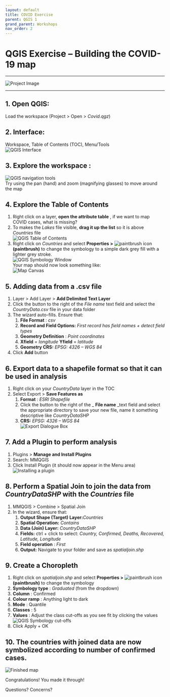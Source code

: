 ```yaml
---
layout: default
title: COVID Exercise
parent: QGIS 1
grand_parent: Workshops
nav_order: 2
---
```


# QGIS Exercise – Building the COVID-19 map

---

![Project Image](img/qdemo.PNG)

---

## 1. **Open** QGIS:  
Load the workspace (Project \> Open \> _Covid.qgz_)  

## 2. **Interface:**  
Workspace, Table of Contents (TOC), Menu/Tools  
![QGIS Interface](img/qinterface.png)  

## 3. Explore the **workspace** :  
![QGIS navigation tools](img/qnavigationtools.png)  
Try using the pan (hand) and zoom (magnifying glasses) to move around the map  

## 4. Explore the **Table of Contents**  
1. Right click on a layer, **open the attribute table** , if we want to map COVID cases, what is missing?  
2. To makes the *Lakes* file visible, **drag it up the list** so it is above *Countries* file  
	![QGIS Table of Contents](img/qtoc.png)  
3. Right click on *Countries* and select **Properties \>** ![paintbrush icon](img/symbologyicon.png) **(paintbrush)** to change the symbology to a simple dark grey fill with a lighter grey stroke.  
	![QGIS Symbology Window](img/qsymbology.png)  
	Your map should now look something like:  
	![Map Canvas](img/qmapcanvas.png)  

## 5. Adding data from a .csv file  
1. Layer \> Add Layer \> **Add Delimited Text Layer**  
2. Click the button to the right of the _File name_ text field and select the _CountryData.csv_ file in your data folder  
3. The wizard auto-fills. Ensure that:  
	1. **File Format** : _csv_  
	2. **Record and Field Options:** _First record has field names + detect field types_  
	3. **Geometry Definition** : _Point coordinates_  
	4. **Xfield** = _longitude_ **Yfield** = _latitude_  
	5. **Geometry CRS:** _EPSG: 4326 – WGS 84_  
4. Click **Add** button  

## 6. Export data to a shapefile format so that it can be used in analysis  
1. Right click on your _CountryData_ layer in the TOC  
2. Select Export \> **Save Features as**  
	1. **Format** : _ESRI Shapefile_  
	2. Click the button to the right of the _ **File name** _text field and select the appropriate directory to save your new file, name it something descriptive like _CountryDataSHP_  
	3. **CRS:** _EPSG: 4326 – WGS 84_  
![Export Dialogue Box](img/qexportdialogue.png)  

## 7.  Add a Plugin to perform analysis  
1. Plugins \> **Manage and Install Plugins**  
2. Search: MMQGIS  
3. Click Install Plugin (it should now appear in the Menu area)  
![Installing a plugin](img/qinstallplugin1.PNG)   

## 8. Perform a **Spatial Join** to join the data from *CountryDataSHP* with the *Countries* file  
1. MMQGIS \> Combine \> Spatial Join  
2. In the wizard, ensure that:  
	1. **Output Shape (Target) Layer:**_Countries_  
	2. **Spatial Operation:** _Contains_  
	3. **Data (Join) Layer:** _CountryDataSHP_  
	4. **Fields:** ctrl + click to select: _Country, Confirmed, Deaths, Recovered, Latitude, Longitude_  
	5. **Field operation** : _First_  
	6. **Output:** Navigate to your folder and save as _spatialjoin.shp_  

## 9. Create a Choropleth  
1. Right click on _spatialjoin.shp_ and select **Properties \>** ![paintbrush icon](img/symbologyicon.png) **(paintbrush)** to change the symbology  
2. **Symbology type** : _Graduated_ (from the dropdown)  
3. **Column** : Confirmed  
4. **Colour ramp** : Anything light to dark  
5. **Mode** : Quantile  
6. **Classes** : 5  
7. **Values** : Adjust the class cut-offs as you see fit by clicking the values  
![QGIS Symbology cut-offs](img/qclasscutoffs.png)  
8. Click Apply + OK  

## 10. The countries with joined data are now symbolized according to number of confirmed cases.  
![Finished map](img/qfinalproduct.png)  

Congratulations! You made it through!  

Questions? Concerns?  
